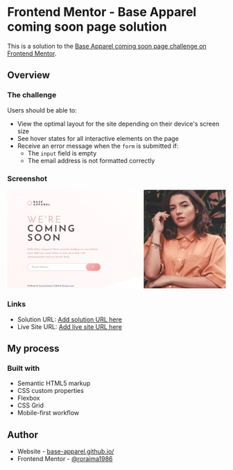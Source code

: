 # Frontend Mentor - Base Apparel coming soon page solution

This is a solution to the [Base Apparel coming soon page challenge on Frontend Mentor](https://www.frontendmentor.io/challenges/base-apparel-coming-soon-page-5d46b47f8db8a7063f9331a0). 

## Overview

### The challenge

Users should be able to:

- View the optimal layout for the site depending on their device's screen size
- See hover states for all interactive elements on the page
- Receive an error message when the `form` is submitted if:
  - The `input` field is empty
  - The email address is not formatted correctly

### Screenshot

![](./design/base-apparel-design.jpg)

### Links

- Solution URL: [Add solution URL here](https://github.com/roraima1986/base-apparel.github.io)
- Live Site URL: [Add live site URL here](https://roraima1986.github.io/base-apparel.github.io/)

## My process

### Built with

- Semantic HTML5 markup
- CSS custom properties
- Flexbox
- CSS Grid
- Mobile-first workflow

## Author

- Website - [base-apparel.github.io/](https://roraima1986.github.io/base-apparel.github.io/)
- Frontend Mentor - [@roraima1986](https://www.frontendmentor.io/profile/roraima1986)


